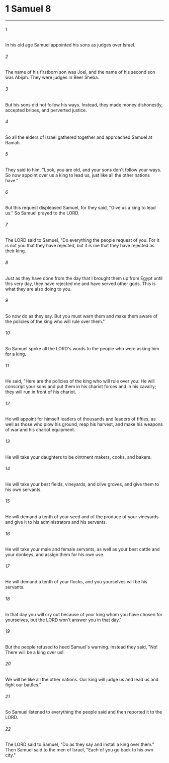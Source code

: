 # 1 Samuel 8
***



###### 1 
In his old age Samuel appointed his sons as judges over Israel. 

###### 2 
The name of his firstborn son was Joel, and the name of his second son was Abijah. They were judges in Beer Sheba. 

###### 3 
But his sons did not follow his ways. Instead, they made money dishonestly, accepted bribes, and perverted justice. 

###### 4 
So all the elders of Israel gathered together and approached Samuel at Ramah. 

###### 5 
They said to him, "Look, you are old, and your sons don't follow your ways. So now appoint over us a king to lead us, just like all the other nations have." 

###### 6 
But this request displeased Samuel, for they said, "Give us a king to lead us." So Samuel prayed to the LORD. 

###### 7 
The LORD said to Samuel, "Do everything the people request of you. For it is not you that they have rejected, but it is me that they have rejected as their king. 

###### 8 
Just as they have done from the day that I brought them up from Egypt until this very day, they have rejected me and have served other gods. This is what they are also doing to you. 

###### 9 
So now do as they say. But you must warn them and make them aware of the policies of the king who will rule over them." 

###### 10 
So Samuel spoke all the LORD's words to the people who were asking him for a king. 

###### 11 
He said, "Here are the policies of the king who will rule over you: He will conscript your sons and put them in his chariot forces and in his cavalry; they will run in front of his chariot. 

###### 12 
He will appoint for himself leaders of thousands and leaders of fifties, as well as those who plow his ground, reap his harvest, and make his weapons of war and his chariot equipment. 

###### 13 
He will take your daughters to be ointment makers, cooks, and bakers. 

###### 14 
He will take your best fields, vineyards, and olive groves, and give them to his own servants. 

###### 15 
He will demand a tenth of your seed and of the produce of your vineyards and give it to his administrators and his servants. 

###### 16 
He will take your male and female servants, as well as your best cattle and your donkeys, and assign them for his own use. 

###### 17 
He will demand a tenth of your flocks, and you yourselves will be his servants. 

###### 18 
In that day you will cry out because of your king whom you have chosen for yourselves, but the LORD won't answer you in that day." 

###### 19 
But the people refused to heed Samuel's warning. Instead they said, "No! There will be a king over us! 

###### 20 
We will be like all the other nations. Our king will judge us and lead us and fight our battles." 

###### 21 
So Samuel listened to everything the people said and then reported it to the LORD. 

###### 22 
The LORD said to Samuel, "Do as they say and install a king over them." Then Samuel said to the men of Israel, "Each of you go back to his own city."
